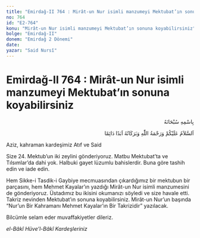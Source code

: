 ```yaml
---
title: "Emirdağ-II 764 : Mirât-un Nur isimli manzumeyi Mektubat’ın sonuna koyabilirsiniz"
no: 764
id: "E2-764"
konu: "Mirât-un Nur isimli manzumeyi Mektubat’ın sonuna koyabilirsiniz"
bolge: "Emirdağ-II"
donem: "Emirdağ 2 Dönemi"
date: 
yazar: "Said Nursî"
---
```


# Emirdağ-II 764 : Mirât-un Nur isimli manzumeyi Mektubat’ın sonuna koyabilirsiniz

<p class="arabic" dir="rtl" title="Meal: “Her türlü noksan sıfatlardan yüce olan Allah’ın adıyla.”">بِاسْمِهِ سُبْحَانَهُ</p>

<p class="arabic" dir="rtl" title="Meal: “Allah’ın selâmı, rahmeti ve bereketleri, ebedî ve dâimî olarak üzerinize olsun.”">اَلسَّلاَمُ عَلَيْكُمْ وَرَحْمَةُ اللّٰهِ وَبَرَكَاتُهُ اَبَدًا دَائِمًا</p>

Aziz, kahraman kardeşimiz Atıf ve Said

Size 24. Mektub’un iki zeylini gönderiyoruz. Matbu Mektubat’ta ve Tılsımlar’da dahi yok. Halbuki gayet lüzumlu bahislerdir. Buna göre tashih edin ve iade edin.

Hem Sikke-i Tasdik-i Gaybiye mecmuasından çıkardığımız bir mektubun bir parçasını, hem Mehmet Kayalar’ın yazdığı Mirât-un Nur isimli manzumesini de gönderiyoruz. Üstadımız bu ikisini okumanızı söyledi ve size havale etti. Takriz nevinden Mektubat’ın sonuna koyabilirsiniz. Mirât-un Nur’un başında “Nur’un Bir Kahramanı Mehmet Kayalar’ın Bir Takrizidir” yazılacak.

Bilcümle selam eder muvaffakiyetler dileriz.

*el-Bâkî Hüve’l-Bâkî*
*Kardeşleriniz*
